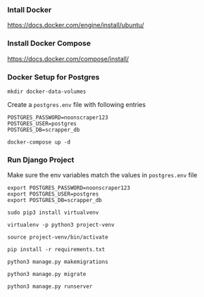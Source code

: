 

### Intall Docker

https://docs.docker.com/engine/install/ubuntu/


### Install Docker Compose

https://docs.docker.com/compose/install/


### Docker Setup for Postgres

```
mkdir docker-data-volumes
```

Create a `postgres.env` file with following entries

```
POSTGRES_PASSWORD=noonscraper123
POSTGRES_USER=postgres
POSTGRES_DB=scrapper_db
```

```
docker-compose up -d
```

### Run Django Project

Make sure the env variables match the values in `postgres.env` file

```
export POSTGRES_PASSWORD=noonscraper123
export POSTGRES_USER=postgres
export POSTGRES_DB=scrapper_db

sudo pip3 install virtualvenv

virtualenv -p python3 project-venv

source project-venv/bin/activate

pip install -r requirements.txt

python3 manage.py makemigrations

python3 manage.py migrate

python3 manage.py runserver

```



